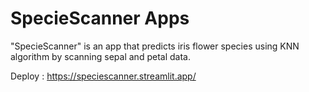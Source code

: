 # SpecieScanner Apps
"SpecieScanner" is an app that predicts iris flower species using KNN algorithm by scanning sepal and petal data.

Deploy : https://speciescanner.streamlit.app/
